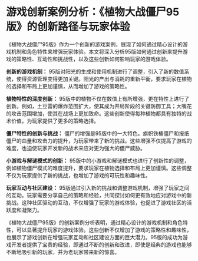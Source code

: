 # 游戏创新案例分析：《植物大战僵尸95版》的创新路径与玩家体验

《植物大战僵尸95版》作为一个创新的游戏案例，展现了如何通过精心设计的游戏机制和角色特性来增强玩家体验。本文将深入分析95版如何通过创新来提升游戏的策略性、互动性和挑战性，以及这些创新如何影响玩家的游戏体验。

**创新的游戏机制：**
95版对阳光的生成和使用机制进行了调整，引入了新的数值系统，使得资源管理变得更加关键。阳光的产出与消耗的重新平衡，要求玩家在植物的选择和布局上更加谨慎，从而增加了游戏的策略性。

**植物特性的深度创新：**
95版中的植物不仅在数值上有所增强，更在特性上进行了创新。例如，土豆雷的爆炸范围扩大，使其成为开局阶段的关键防御工具；大嘴花的攻击范围增加，使其在战场上更加致命。这些创新使得每种植物都具有独特的战术价值，为玩家提供了更多的策略选择。

**僵尸特性的创新与挑战：**
僵尸的增强是95版中的一大特色。旗帜铁桶僵尸和报纸僵尸的血量和攻击力的提升，为玩家带来了新的挑战。这些增强不仅提高了游戏的难度，也迫使玩家开发新的战术来应对更为强大的僵尸威胁。

**小游戏与解谜模式的创新：**
95版中的小游戏和解谜模式也进行了创新性的调整，例如植物僵尸模式的难度提升，要求玩家在植物选择和布局上更加谨慎。这些调整不仅为玩家提供了新的挑战，也增加了游戏的可玩性和趣味性。

**玩家互动与社区建设：**
95版通过引入新的挑战和调整游戏机制，增强了玩家之间的互动。玩家需要分享自己的策略和经验，共同探讨如何更有效地应对游戏中的新挑战。这种社区驱动的互动，不仅增强了玩家的游戏体验，也促进了游戏社区的活跃度和凝聚力。

《植物大战僵尸95版》的创新案例分析表明，通过精心设计的游戏机制和角色特性，可以显著提升玩家的游戏体验。这些创新不仅增加了游戏的策略性和趣味性，也展示了游戏创新在增强玩家互动和社区建设方面的巨大潜力。95版的成功为游戏开发者提供了宝贵的经验，即通过不断的创新和改进，即使是经典的游戏也能够不断地吸引新的玩家，并为老玩家带来新的惊喜。